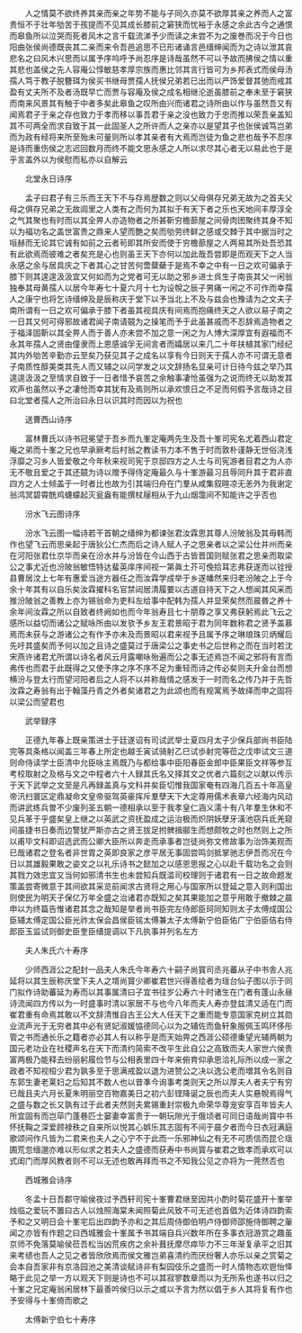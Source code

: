 <!-- { "loadSidebar": true } -->
　　人之情莫不欲终养其亲而亲之年势不能与子同久亦莫不欲厚其亲之养而人之富贵恒不于壮年劬苦于孩提而不见其成长膝前之窘狭而忧裕于永感之余此古今之通恨而皋鱼所以泣哭而死者风木之言千载流涕予少而读之未尝不为之废巻而况于今日也阳曲张侯尚德既丧其二亲而来令吾邑追思不已形诸诵言邑缙绅闻而为之诗以泄其哀悲名之曰风木兴思而以属予序呜呼予尚忍序是诗哉虽然不可以予故而拂侯之情以重其悲也盖侯之先人容庵公惇敏慈孝厚宗族而惠比邻其言行皆可为乡邦表式而侯母汤孺人笃于教子脱簪珥为侯买书继母贾孺人抚侯兄弟若已出而以严饰爱督其弛而戒其盈有丈夫所不及者汤既早亡而贾与容庵及侯之成名相继沦逝虽膝前之奉未至于窘狭而南来风景其有触于中者多矣此皋鱼之叹所由兴而诸君之诗所由以作与虽然吾又有闻焉君子于亲之存也致力于孝而移以事吾君于亲之没也致力于忠而推以荣吾亲盖知其不可两全而求自致于其一此固圣人之所许而人之亲亦以是望其子也张侯诚笃岂弟而为政有经将来所至殆未可量则所以孝其亲者有大焉而岂徒为鱼之悲也哉予不忍序是诗而重伤侯之志迟回数月而终不能文思永感之人所以求尽其心者无以易此也于是乎言盖外以为侯慰而私亦以自解云

　　北堂永日诗序

　　孟子曰君子有三乐而王天下不与存焉歴数之则以父母俱存兄弟无故为之首夫父母之俱存兄弟之无故闾里之人类有之而何为其拟于有天下者之乐也天地间丰厚淳全之气其聚也有时而以其全畀人亦造物者之所甚靳穷檐蔀屋之间骨肉团聚终其身不知以为福功名之盖世富贵之鼎来人望而艶之矣而劬劳终鲜之感或交棘于其中据当时之咺赫而无论其它诚有如前之云者茍即其所安而使于穷檐蔀屋之人两易其所处吾恐其有此欲焉而彼难之者矣充是心也则虽王天下亦何以加此哉吾尝即是而观天下之人当永感之余与居具庆之下者其心之甘苦何啻糵蘗于是焉不幸之中有一日之欢可偏承于膝下则其遑遑汲汲宜又何如而为之党者可无以助之邪乡进士呉生子南丧其父一闲翁独奉其母黄孺人以居今年寿七十夏六月十七为设帨之辰子男痛一闲之不可作而幸孺人之康宁也将乞诗缙绅及是辰称庆于堂下以予当北上不及与兹会也豫请为之文夫子南所谓有一日之欢可偏承于膝下者虽其视具庆有间焉而抱痛终天之人欲以易子南之一日其又何可得邪故诸君闻子南请竸为之操笔而予于此虽甚戚而不忍辞焉造物者之于福泽固靳以其全畀人而于善人亦未尝不加之意一闲之为人博大深厚宜有遐福而不永其年孺人之贤由僮隶而上恩感诚孚无间言者而孀居以来几二十年扶植其家门经纪其内外劬苦辛勤亦云至矣乃获见其子之成名以享有今日则天于孺人亦不可谓无意者子南质性醇美类其先人而又辅之以问学发之以文辞扬名显亲可计日待今兹之举乃其遑遑汲汲之至情求自致于一日者惜予哀苦之余触事凄怆虽强为之说而终无以助发其欢声也虽然以予之凄怆而幸其犹有及焉则所以承欢恨日之不足而何假予言哉诗之目曰北堂者孺人之所治曰永日以识其时而因以为祝也

　　送曹西山诗序

　　富林曹氏以诗书冠冕望于吾乡而九峯定庵两先生及吾十峯司宪名尤着西山君定庵之弟而十峯之兄也早承厥考后村翁之教读书力本不售于时而敦朴谨静无世俗浇浅浮靡之习乡人皆爱敬之今年秋来视司宪于京邸四方之人士与司宪游者目君之为人亦无不敬且爱之于其还竸为诗以赠予得侍定庵最久与十峯游最习且辱同升其于君非直四方之人士倾盖于一时者比也故为引其端归舟在门羣从咸集叙暄凉无恙外为我谢定翁鸿冥碧霄酰鸡蠛蠓起灭瓮盎有能撰杖屦相从于九山烟霭间不知能许之乎否也

　　汾水飞云图诗序

　　汾水飞云图一幅诗若干首朝之缙绅为都谏张君汝霖思其尊人汾陂翁及其毋韩而作也望飞云而思亲起于唐狄公仁杰而后之诗人赋人子之思亲者以之梁公仕并州而亲在河阳张君仕京华而亲在汾水并与汾皆在今山西于古皆晋国则赋张君之思亲而取梁公之事尤近也汾陂翁敏悟特达蜚英庠序间视一第眞土芥可俛拾耳志弗获遂而以铨授县曹居汶上七年有惠爱当途方器任之而汝霖学成举于乡遂幡然来归老汾陂之上于今余十年其有以自乐矣汝霖擢科名官禁闼居清履要以古道自持天下之人想闻其风采而推汾陂翁之善教上亦为锡翁命为吏科左给事中配韩为孺人并显荣矣然而晨昬之养十余年间汝霖之所以自致者终阙如也而今年翁寿且七十朋尊之享又弗获躬焉此飞云之感所以益切而诸公之赋咏所由以发欤予乡友王君景昭于君为同年数称君之贤予盖慕焉而未获与之游诸公之有作予亦未及而景昭以君来视予且属予序之琳琅珠贝炳耀后先吁其盛矣而予何以加之且诗之盛莫过于唐梁公之事史书之后世称之而在当时若沈宋燕许诸君尤所谓以诗名者风云月露嘲咏殆遍而公之事无述焉岂不闻之邪将有言而弗传也而君于此既得之又使予序之序不序不足为重轻而诗之传必矣则夫升金台而想横汾与登太行而望河阳者后之人将不以并称哉情之感发于一时而名之传乃并于先哲汝霖之寿翁有出于翰藻丹青之外者矣诸君之为此颂也而有规寓焉予故绎而申之固将以梁公而望君也

　　武举録序

　　正德九年春上既亲策进士于廷遂诏有司试武举士夏四月太子少保兵部尚书臣陆完等具条格以闻盖三年春上所定也越壬寅试骑射乙巳试歩射完等莅之戊申试文三道则命侍读学士臣清中允臣咏主焉既乃与都给事中臣阳春臣金郎中臣果臣文祥等参互考校取射之及格与文之中程者六十人録其氏名又择其文之优者六篇刻之以献以传示于天下武举之文至是凡再録盖真与文科并矣臣切惟我国家奄有四海几百五十年高皇帝汛扫寰区定鼎凝命文皇帝驱驾英豪挥斥羣孽天下大定尊用儒术表章六经海内风动而讲武练兵曽不少废列圣五朝一德相承以至于我孝皇仁涵义濡十有八年羣生休和不见兵革于乎盛矣皇上继之以英武之资抚盈成之运治极而炽阴妖孽牙潢池窃兵氐羌窥间虽捷书日奏而边警犹严斯亦古之贤王拔足拊髀揖郦生而想颇牧之时也然则上之所以甫毕文科即诏选武而公卿大臣所以奔走而承事者岂徒尚弥文修故事为治饰美观而已哉诸君之登名者非世胄之英即良家之彦平居无事固尝鸣剑抵掌驰志伊吾而况在今日以其雄毅果敢之姿文之以礼乐诗书之懿加之以感恩思报之心以赴千载功名之会则其戮力效忠宜又当何如邪清书生也未尝知兵既滥司校理则于诸君有一日之故命题发策盖尝寄微意于其间欲其采览前闻求古贤将之用心与国家所以登延之意入则利国出则使民为明天子保亿万年全盛之治诸君亦既知之矣其果能加之意乎用敢于撤棘之晨申以为终篇告惟诸君其念之哉知是举者尚书臣完左侍郎臣珂同知则太子太傅成国公臣辅太傅定国公臣光祚太保会昌侯臣铭太傅兼太子太傅新宁伯臣佑广宁伯臣佶右侍郎臣玉监试则御史臣奎臣缙提调以下凡执事并列名左方

　　夫人朱氏六十寿序

　　少师西涯公之配封一品夫人朱氏今年寿六十嗣子尚寳司丞兆蕃从子中书舎人兆延将以其生辰称庆堂下夫人之壻尚寳少卿崔君世兴得善绘者为瑶台仙子图以示于同门拟作诗助蕃延为寿而以其事属清曰子宜书往岁公寿六十时诸生在门者有蓬山永昼诗流闻四方传以为一时盛事时清以家居不与也今八年而夫人寿亦登兹清又适在门而崔君重有命焉其敢以不文辞清惟自古王公大人任天下之重而能专意国家克树立其勋业流声光于无穷者其中必有贤妃淑媛恊德同心以为之辅佐而鱼轩象服佩玉鸣环侈彤管之书而通长乐之籍者亦必其人有以称乎是而天始畀之西涯公硕德重望光辅两朝为国元老功业在社稷声名在天下而清约简索不改平生此自公之高致而夫人家世六侯贵富两极乃能释去纷丽躬履俭节与公相表里四十年来俯育仰承恩洽礼际所以成一家之政者不知视桓少君为孰多至于思满戒盈以退为进赞公之决以逸公老而増其令名则自东郭生妻老莱妇之后知其不数人也以昔凖今询事考类则天之所以厚夫人者夫宁有穷已哉且夫六月长夏朱明丽空百物嘉美日之初六彭铿降诞之辰也而夫人实悬帨焉得气之盛与数之长又孰有过于此者夫然则夫累锡重封崇极九命荣华尊宠安享百年皆夫人所宜固有而岂荜门蓬巷匹士窭妻幸富贵于一朝玩隙光于俄顷者可同日语哉尚寳中书怀抚鞠之深爱顾禄秩之自来所以悦其心娯乐其志固有不间于晨夕者而今日衣冠满庭歌颂间作凡皆为二君来也夫人之心宁不于此而一乐邪神仙之有无不可质信而昆仑瑶圃荒忽缅邈亦难以形似求之若夫人之盛德而获寿中书尚寳与崔君之致孝而承欢可以式闺门而厚风教者则不可以无述也敢再拜而书之不知我公见之亦将为一莞然否也

　　西城雅会诗序

　　冬孟十日吾郡守喻侯夜过予西轩司宪十峯曹君继至因共小酌时菊花盛开十峯举烛临之爱玩不置曰古人以烛照海棠未闻照菊此风致不可无述也首倡为近体诗四韵索予和之又明日会十峯宅后出四韵予亦和之其后周侍御伯明卢侍御师邵施侍御聘之軰闻之亦皆有作题之曰西城雅会十峯属予书其端自兵兴数年所在多事衣冠游赏之趣虽京师不免落莫喻侯莅吾松当凶荒疾疠之余补葺抚摩尽瘁毕力不三年渐复承平之旧其来考绩也吾人之见之者皆欣欣焉而侯文雅岂弟喜清约而厌纷奢人亦乐以亲之赏菊之会本自吾家非有京洛园池之美清谈赋诗非有梨园伎乐之盛而一时人情物态欢鬯怡怿略于此见之举一方以观天下则是诗也不可以其寂寥数章而以为无所系也遂书以归之十峯之兄定庵翁闲居林下最善吟侯归以示之或以予言为然以倡于乡人其将复有作也予安得与十峯倚而歌之

　　太傅新宁伯七十寿序

